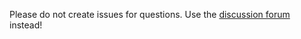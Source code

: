 Please do not create issues for questions. Use
the [discussion forum](https://github.com/Netflix/dgs-framework/discussions) instead!